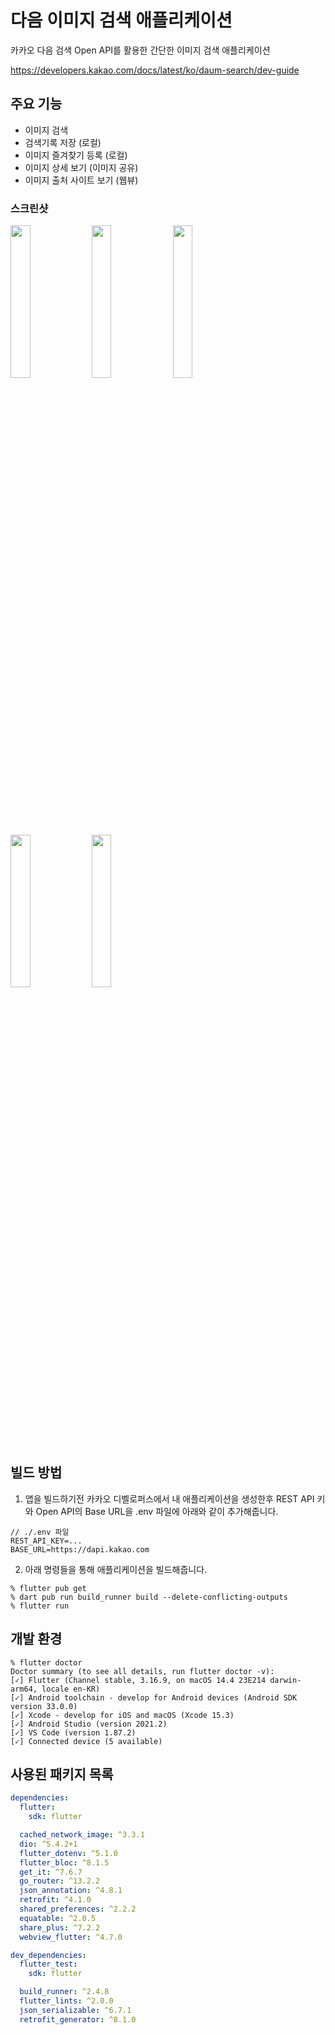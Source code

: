 # 다음 이미지 검색 애플리케이션

카카오 다음 검색 Open API를 활용한 간단한 이미지 검색 애플리케이션

https://developers.kakao.com/docs/latest/ko/daum-search/dev-guide 

## 주요 기능

- 이미지 검색
- 검색기록 저장 (로컬)
- 이미지 즐겨찾기 등록 (로컬)
- 이미지 상세 보기 (이미지 공유)
- 이미지 출처 사이트 보기 (웹뷰)

### 스크린샷 

<img src = "https://github.com/JakeSeo/image_search/assets/10471865/13d569e6-93da-43e2-9f5f-49cc33217767" width="25%"/>
<img src = "https://github.com/JakeSeo/image_search/assets/10471865/8cec641f-434e-4a30-addd-2db87d05bd13" width="25%"/>
<img src = "https://github.com/JakeSeo/image_search/assets/10471865/1283d540-5d17-4924-9057-c151869b6d99" width="25%"/>
<img src = "https://github.com/JakeSeo/image_search/assets/10471865/86e2a064-1d19-439d-aee9-096dc95eff30" width="25%"/>
<img src = "https://github.com/JakeSeo/image_search/assets/10471865/d045a1ca-f6f7-4729-b8e8-61b63e4d08c0" width="25%"/>

## 빌드 방법

1. 앱을 빌드하기전 카카오 디벨로퍼스에서 내 애플리케이션을 생성한후 REST API 키와 Open API의 Base URL을 .env 파일에 아래와 같이 추가해줍니다. 

```
// ./.env 파일
REST_API_KEY=...
BASE_URL=https://dapi.kakao.com
```

2. 아래 명령들을 통해 애플리케이션을 빌드해줍니다. 

```
% flutter pub get
% dart pub run build_runner build --delete-conflicting-outputs
% flutter run
```

## 개발 환경

```
% flutter doctor
Doctor summary (to see all details, run flutter doctor -v):
[✓] Flutter (Channel stable, 3.16.9, on macOS 14.4 23E214 darwin-arm64, locale en-KR)
[✓] Android toolchain - develop for Android devices (Android SDK version 33.0.0)
[✓] Xcode - develop for iOS and macOS (Xcode 15.3)
[✓] Android Studio (version 2021.2)
[✓] VS Code (version 1.87.2)
[✓] Connected device (5 available)
```

## 사용된 패키지 목록
```yaml
dependencies:
  flutter:
    sdk: flutter

  cached_network_image: ^3.3.1
  dio: ^5.4.2+1
  flutter_dotenv: ^5.1.0
  flutter_bloc: ^8.1.5
  get_it: ^7.6.7
  go_router: ^13.2.2
  json_annotation: ^4.8.1
  retrofit: ^4.1.0
  shared_preferences: ^2.2.2
  equatable: ^2.0.5
  share_plus: ^7.2.2
  webview_flutter: ^4.7.0

dev_dependencies:
  flutter_test:
    sdk: flutter

  build_runner: ^2.4.8
  flutter_lints: ^2.0.0
  json_serializable: ^6.7.1
  retrofit_generator: ^8.1.0
```
